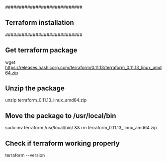 ############################
## Terraform installation ##
############################

## Get terraform package
wget https://releases.hashicorp.com/terraform/0.11.13/terraform_0.11.13_linux_amd64.zip
 
## Unzip the package
unzip terraform_0.11.13_linux_amd64.zip
 
## Move the package to /usr/local/bin
sudo mv terraform /usr/local/bin/ && rm terraform_0.11.13_linux_amd64.zip
 
## Check if terraform working properly
terraform --version
 
